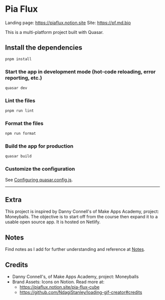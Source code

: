 # Pia Flux

Landing page: <https://piaflux.notion.site>
Site: <https://pf.md.bio>

This is a multi-platform project built with Quasar.

## Install the dependencies

```bash
pnpm install
```

### Start the app in development mode (hot-code reloading, error reporting, etc.)

```bash
quasar dev
```

### Lint the files

```bash
pnpm run lint
```

### Format the files

```bash
npm run format
```

### Build the app for production

```bash
quasar build
```

### Customize the configuration

See [Configuring quasar.config.js](https://v2.quasar.dev/quasar-cli-vite/quasar-config-js).

---

## Extra

This project is inspired by Danny Connell's of Make Apps Academy, project: Moneyballs. The objective is to start off from the course then expand it to a usable open source app. It is hosted on Netlify.

## Notes

Find notes as I add for further understanding and reference at [Notes](/NOTES.md).

## Credits

- Danny Connell's, of Make Apps Academy, project: Moneyballs
- Brand Assets: Icons on Notion. Read more at:
  - <https://piaflux.notion.site/pia-flux-cube>
  - <https://github.com/NdagiStanley/loading-gif-creator#credits>
